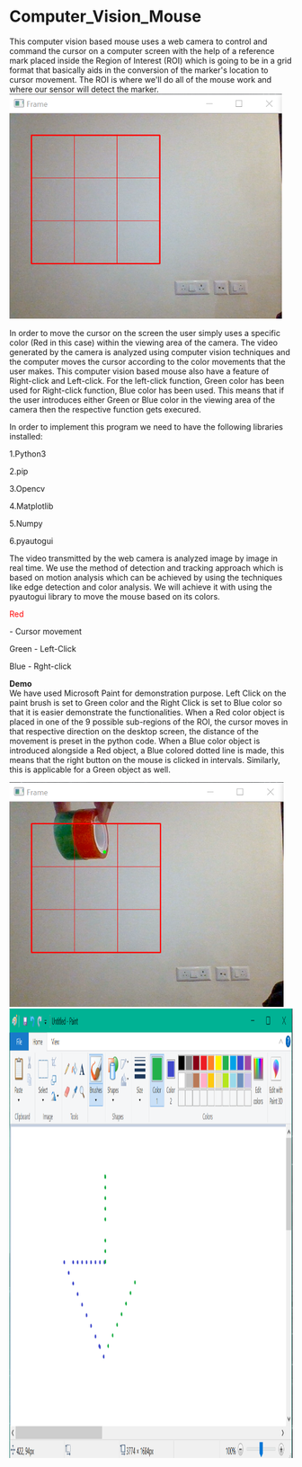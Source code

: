 # Computer_Vision_Mouse

This computer vision based mouse uses a web camera to control and command the cursor on a computer screen with the help of a reference mark placed inside the Region of Interest (ROI) which is going to be in a grid format that basically aids in the conversion of the marker's location to cursor movement. The ROI is where we'll do all of the mouse work and where our sensor will detect the marker. 
<br>
<img src="images/ROI.png" height = "400">

In order to move the cursor on the screen the user simply uses a specific color (Red in this case) within the viewing area of the camera. The video generated by the camera is analyzed using computer vision techniques and the computer moves the cursor according to the color movements that the user makes. This computer vision based mouse also have a feature of Right-click and Left-click. For the left-click function, Green color has been used for Right-click function, Blue color has been used. This means that if the user introduces either Green or Blue color in the viewing area of the camera then the respective function gets execured.

In order to implement this program we need to have the following libraries installed:

1.Python3

2.pip

3.Opencv

4.Matplotlib

5.Numpy

6.pyautogui

The video transmitted by the web camera is analyzed image by image in real time. 
We use the method of detection and tracking approach which is based on motion analysis which can be achieved by using the techniques like edge detection and color analysis. We will achieve it with using the pyautogui library to move the mouse based on its colors.

<p style="color:red;">Red<p> - Cursor movement

Green - Left-Click

Blue - Rght-click

<b>Demo</b>
<br>
We have used Microsoft Paint for demonstration purpose. Left Click on the paint brush is set to Green color and the Right Click is set to Blue color so that it is easier demonstrate the functionalities.
When a Red color object is placed in one of the 9 possible sub-regions of the ROI, the cursor moves in that respective direction on the desktop screen, the distance of the movement is preset in the python code. 
When a Blue color object is introduced alongside a Red object, a Blue colored dotted line is made, this means that the right button on the mouse is clicked in intervals.
Similarly, this is applicable for a Green object as well.
 

<img src="images/Img1.png" height = "400">
<img src="images/Img2.png" height = "800">


